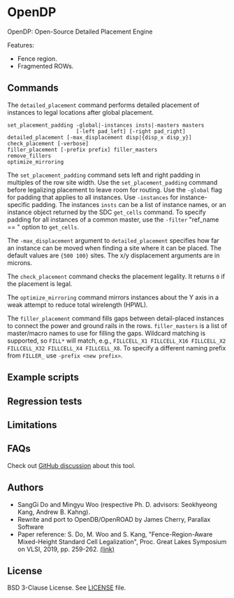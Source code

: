 # OpenDP

OpenDP: Open-Source Detailed Placement Engine

Features:

-   Fence region.
-   Fragmented ROWs.

## Commands

The `detailed_placement` command performs detailed placement of instances
to legal locations after global placement.

```
set_placement_padding -global|-instances insts|-masters masters
                      [-left pad_left] [-right pad_right]
detailed_placement [-max_displacement disp|{disp_x disp_y}]
check_placement [-verbose]
filler_placement [-prefix prefix] filler_masters
remove_fillers
optimize_mirroring
```

The `set_placement_padding` command sets left and right padding in multiples
of the row site width. Use the `set_placement_padding` command before
legalizing placement to leave room for routing. Use the `-global` flag
for padding that applies to all instances. Use  `-instances`
for instance-specific padding.  The instances `insts` can be a list of instance
names, or an instance object returned by the SDC `get_cells` command. To
specify padding for all instances of a common master, use the `-filter`
"ref_name == <name>" option to `get_cells`.

The `-max_displacement` argument to `detailed_placement` specifies how
far an instance can be moved when finding a site where it can be placed. The default values are
`{500 100}` sites. The x/y displacement arguments are in microns.

The `check_placement` command checks the placement legality. It returns
`0` if the placement is legal.

The `optimize_mirroring` command mirrors instances about the Y axis in
a weak attempt to reduce total wirelength (HPWL).

The `filler_placement` command fills gaps between detail-placed instances
to connect the power and ground rails in the rows. `filler_masters` is a
list of master/macro names to use for filling the gaps. Wildcard matching
is supported, so `FILL*` will match, e.g., `FILLCELL_X1 FILLCELL_X16 FILLCELL_X2
FILLCELL_X32 FILLCELL_X4 FILLCELL_X8`.  To specify a different naming prefix
from `FILLER_` use `-prefix <new prefix>`.

## Example scripts

## Regression tests

## Limitations

## FAQs

Check out [GitHub discussion](https://github.com/The-OpenROAD-Project/OpenROAD/discussions/categories/q-a?discussions_q=category%3AQ%26A+opendp+in%3Atitle)
about this tool.

## Authors

-   SangGi Do and Mingyu Woo (respective Ph. D. advisors: Seokhyeong Kang,
    Andrew B. Kahng).
-   Rewrite and port to OpenDB/OpenROAD by James Cherry, Parallax Software
-   Paper reference: S. Do, M. Woo and S. Kang, "Fence-Region-Aware
    Mixed-Height Standard Cell Legalization", Proc. Great Lakes Symposium on VLSI,
    2019, pp. 259-262. [(link)](https://dl.acm.org/doi/10.1145/3299874.3318012)

## License

BSD 3-Clause License. See [LICENSE](LICENSE) file.
